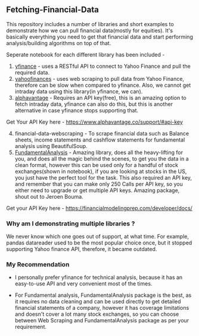 ## Fetching-Financial-Data

This repository includes a number of libraries and short examples to demonstrate how we can pull financial data(mostly for equities). It's basically everything you need to get that financial data and start performing analysis/building algorithms on top of that.

Seperate notebook for each different library has been included - 

1. [yfinance](https://github.com/ranaroussi/yfinance) - uses a RESTful API to connect to Yahoo Finance and pull the required data.
2. [yahoofinances](https://github.com/JECSand/yahoofinancials) - uses web scraping to pull data from Yahoo Finance, therefore can be slow when compared to yfinance. Also, we cannot get intraday data using this library(in yfinance, we can).
3. [alphavantage](https://github.com/RomelTorres/alpha_vantage) - Requires an API key(free), this is an amazing option to fetch intraday data, yfinance can also do this, but this is another alternative in case yfinance stops supporting that.

Get Your API Key here - https://www.alphavantage.co/support/#api-key

4. financial-data-webscraping - To scrape financial data such as Balance sheets, income statements and cashflow statements for fundamental analysis using BeautifulSoup.
5. [FundamentalAnalysis](https://github.com/JerBouma/FundamentalAnalysis) - Amazing library, does all the heavy-lifting for you, and does all the magic behind the scenes, to get you the data in a clean format, however this can be used only for a handful of stock exchanges(shown in notebook), if you are looking at stocks in the US, you just have the perfect tool for the task. This also required an API key, and remember that you can make only 250 Calls per API key, so you either need to upgrade or get multiple API keys. Amazing package, shout out to Jeroen Bouma.

Get your API Key here - https://financialmodelingprep.com/developer/docs/


### Why am I demonstrating multiple libraries ?

We never know which one goes out of support, at what time. For example, pandas datareader used to be the most popular choice once, but it stopped supporting Yahoo finance API, therefore, it became outdated.

### My Recommendation

* I personally prefer yfinance for technical analysis, because it has an easy-to-use API and very convenient most of the times.

* For Fundamental analysis, FundamentalAnalysis package is the best, as it requires no data cleaning and can be used directly to get detailed financial statements of a company, however it has coverage limitations and doesn't cover a lot many stock exchanges, so you can choose between Web Scraping and FundamentalAnalysis package as per your requirement.
